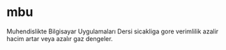 # mbu
Muhendislikte Bilgisayar Uygulamaları Dersi
sicakliga gore verimlilik azalir hacim artar veya azalır gaz dengeler.
